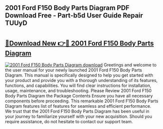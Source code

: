 ## 2001 Ford F150 Body Parts Diagram PDF Download Free - Part-b5d User Guide Repair TUUyD

# <h2><a href="http://dfjm4o.blite.top/?on=2001+Ford+F150+Body+Parts+Diagram">🔗Download New 👉🔴 2001 Ford F150 Body Parts Diagram</a></h2>

[![2001 Ford F150 Body Parts Diagram download](https://i.imgur.com/lujVjoI.png)](http://dfjm4o.blite.top/?on=2001+Ford+F150+Body+Parts+Diagram)
Greetings and welcome to the user manual for your newly launched 2001 Ford F150 Body Parts Diagram. This manual is specifically designed to help you get started with your product and provide you with a thorough understanding of its features, functions, and capabilities. You will find clear instructions for installation, usage, maintenance, and troubleshooting. Please Review 2001 Ford F150 Body Parts Diagram the Package Contents Ensure you have all necessary components before proceeding. This remarkable 2001 Ford F150 Body Parts Diagram features list of features for seamless and efficient performance. We trust that the 2001 Ford F150 Body Parts Diagram has been useful in your journey to familiarize yourself with your new acquisition. Should you require assistance, do not hesitate to contact our support team.
